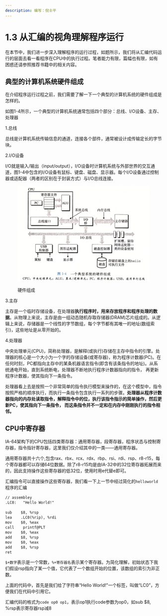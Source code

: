 ```yaml
---
description: 编写：倪士平
---
```


# 1.3 从汇编的视角理解程序运行

在本节中，我们进一步深入理解程序的运行过程，如题所示，我们将从汇编代码运行的层面去看一看程序在CPU中的执行过程。笔者能力有限，篇幅也有限，如有困惑还请参照推荐书籍中的相关内容。

## 典型的计算机系统硬件组成

在介绍程序运行过程之前，我们需要了解一下一个典型的计算机系统的硬件组成是怎样的。

如图1-4所示，一个典型的计算机系统通常包括四个部分：总线、I/O设备、主存、处理器

1.总线

总线是计算机系统传输信息的通道，连接各个部件，通常被设计成传输定长的字节块。

2.I/O设备

I/O就是输入/输出（input/output），I/O设备时计算机系统与外部世界的交互通道，图1-4中包含的I/O设备有鼠标、键盘、磁盘、显示器。每个I/O设备通过控制器或适配器（两者的区别在于封装方式）与I/O总线连接。

<figure><img src="../.gitbook/assets/image (1).png" alt=""><figcaption><p>硬件组成</p></figcaption></figure>

3.主存

主存是一个临时存储设备，在处理器**执行程序时，用来存放程序和程序处理的数据**。从物理上来说，主存是由一组动态随机存取存储器(DRAM)芯片组成的。从逻辑上来说，存储器是一个线性的字节数组，每个字节都有其唯一的地址(数组索引)，这些地址是从零开始的。

4.处理器

中央处理单元(CPU)，简称处理器，是解释(或执行)存储在主存中指令的引擎。处理器的核心是一个大小为一个字的存储设备(或寄存器)，称为程序计数器(PC)。在任何时刻，PC都指向主存中的某条机器语言指令(即含有该条指令的地址)。从系统通电开始，直到系统断电，处理器不断地执行程序计数器指向的指令， 再更新程序计数器，使其指向下一条指令。

处理器看上去是按照一个非常简单的指令执行模型来操作的，在这个模型中，指令按照严格的顺序执行，而执行一条指令包含执行一系列的步骤。**处理器从程序计数器指向的内存处读取指令，解释指令中的位，执行该指令指示的简单操作，然后更新PC，使其指向下一条指令， 而这条指令并不一定和在内存中刚刚执行的指令相邻。**

## CPU中寄存器

IA-64架构下的CPU包括四类寄存器：通用寄存器，段寄存器，程序状态与控制寄存器，指令指针寄存器，这里我们仅介绍其中的一类——通用寄存器。

通用寄存器共十六个,包含rax、rbx、rcx、rdx、rbp、rsi、rdi、rsp、r8-r15，每个寄存器都可以存储64位数据。除了r8-r15均是由IA-32中的32位寄存器拓展而来的，因此支持操作这些寄存器的低32位，使用时用e代替e即可。

汇编指令可以直接操作这些寄存器，我们看一下上一节中经过简化的`helloworld`程序的汇编

```asmatmel
// assembley
.LC0:	"Hello World!"

sub    $8, %rsp
lea    .LC0(%rip), %rdi
mov    $0, %eax
call    printf@PLT
mov    $0, %eax
add    $8, %rsp
mov    $0, %eax
add    $8, %rsp
ret
```

`$+数字`表示是一个常数，`%+寄存器名`表示某个寄存器。为简化理解，初始状态下我们假设rsp指向了某一个值，它代表了一个数组开始的位置，该数组的索引为非正数。



上面的代码中，首先是我们给了字符串“Hello World!”一个标签，叫做“LC0”，方便我们在代码中引用它。

汇编代码的格式为`code op0 op1`，表示op1执行code参数为op0，如sub    $8, %rsp表示寄存器rsp减8
